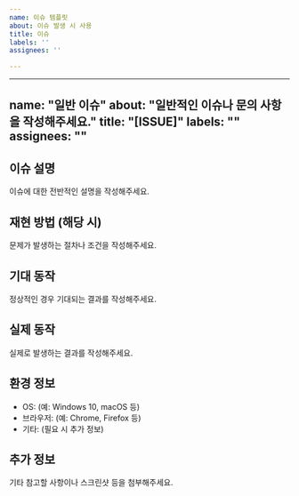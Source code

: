 ```yaml
---
name: 이슈 템플릿
about: 이슈 발생 시 사용
title: 이슈
labels: ''
assignees: ''

---
```


---
name: "일반 이슈"
about: "일반적인 이슈나 문의 사항을 작성해주세요."
title: "[ISSUE]"
labels: ""
assignees: ""
---

## 이슈 설명
이슈에 대한 전반적인 설명을 작성해주세요.

## 재현 방법 (해당 시)
문제가 발생하는 절차나 조건을 작성해주세요.

## 기대 동작
정상적인 경우 기대되는 결과를 작성해주세요.

## 실제 동작
실제로 발생하는 결과를 작성해주세요.

## 환경 정보
- OS: (예: Windows 10, macOS 등)
- 브라우저: (예: Chrome, Firefox 등)
- 기타: (필요 시 추가 정보)

## 추가 정보
기타 참고할 사항이나 스크린샷 등을 첨부해주세요.
